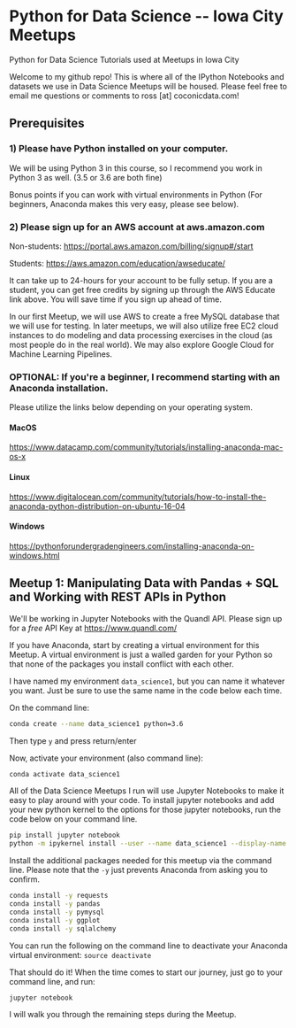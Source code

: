 # Python for Data Science -- Iowa City Meetups
Python for Data Science Tutorials used at Meetups in Iowa City

Welcome to my github repo! This is where all of the IPython Notebooks and datasets we use in Data Science Meetups will be housed. Please feel free to email me questions or comments to ross [at] coconicdata.com!

## Prerequisites
### 1) Please have Python installed on your computer.
We will be using Python 3 in this course, so I recommend you work in Python 3 as well. (3.5 or 3.6 are both fine)

Bonus points if you can work with virtual environments in Python (For beginners, Anaconda makes this very easy, please see below).

### 2) Please sign up for an AWS account at aws.amazon.com
Non-students: https://portal.aws.amazon.com/billing/signup#/start

Students: https://aws.amazon.com/education/awseducate/

It can take up to 24-hours for your account to be fully setup. If you are a student, you can get free credits by signing up through the AWS Educate link above. You will save time if you sign up ahead of time.

In our first Meetup, we will use AWS to create a free MySQL database that we will use for testing.  In later meetups, we will also utilize free EC2 cloud instances to do modeling and data processing exercises in the cloud (as most people do in the real world). We may also explore Google Cloud for Machine Learning Pipelines.

### OPTIONAL: If you're a beginner, I recommend starting with an Anaconda installation.
Please utilize the links below depending on your operating system.
#### MacOS
https://www.datacamp.com/community/tutorials/installing-anaconda-mac-os-x
#### Linux
https://www.digitalocean.com/community/tutorials/how-to-install-the-anaconda-python-distribution-on-ubuntu-16-04
#### Windows
https://pythonforundergradengineers.com/installing-anaconda-on-windows.html

## Meetup 1: Manipulating Data with Pandas + SQL and Working with REST APIs in Python
We'll be working in Jupyter Notebooks with the Quandl API. Please sign up for a *free* API Key at https://www.quandl.com/

If you have Anaconda, start by creating a virtual environment for this Meetup. 
A virtual environment is just a walled garden for your Python so that none of the packages you install conflict with each other.

I have named my environment `data_science1`, but you can name it whatever you want. Just be sure to use the same name in the code below each time.

On the command line:

```bash
conda create --name data_science1 python=3.6
```
Then type `y` and press return/enter

Now, activate your environment (also command line):

```bash
conda activate data_science1
```

All of the Data Science Meetups I run will use Jupyter Notebooks to make it easy to play around with your code.
To install jupyter notebooks and add your new python kernel to the options for those jupyter notebooks, run the code below on your command line.
```bash
pip install jupyter notebook
python -m ipykernel install --user --name data_science1 --display-name "Python 3.6 (data_science1)"
```
Install the additional packages needed for this meetup via the command line. Please note that the `-y` just prevents Anaconda from asking you to confirm.
```bash
conda install -y requests
conda install -y pandas
conda install -y pymysql
conda install -y ggplot
conda install -y sqlalchemy
```
You can run the following on the command line to deactivate your Anaconda virtual environment: `source deactivate`

That should do it!
When the time comes to start our journey, just go to your command line, and run:
```bash
jupyter notebook
```
I will walk you through the remaining steps during the Meetup.

